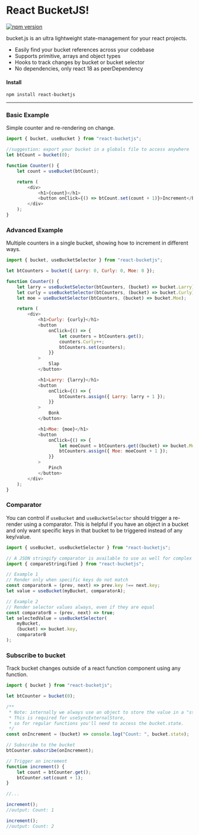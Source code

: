 # React BucketJS!

[![npm version](https://badge.fury.io/js/react-bucketjs.svg)](https://badge.fury.io/js/react-bucketjs)

bucket.js is an ultra lightweight state-management for your react projects.

-   Easily find your bucket references across your codebase
-   Supports primitive, arrays and object types
-   Hooks to track changes by bucket or bucket selector
-   No dependencies, only react 18 as peerDependency

#### Install

```
npm install react-bucketjs
```

---

### Basic Example

Simple counter and re-rendering on change.

```js
import { bucket, useBucket } from "react-bucketjs";

//suggestion: export your bucket in a globals file to access anywhere
let btCount = bucket(0);

function Counter() {
    let count = useBucket(btCount);

    return (
        <div>
            <h1>{count}</h1>
            <button onClick={() => btCount.set(count + 1)}>Increment</button>
        </div>
    );
}
```

### Advanced Example

Multiple counters in a single bucket, showing how to increment in different ways.

```js
import { bucket, useBucketSelector } from "react-bucketjs";

let btCounters = bucket({ Larry: 0, Curly: 0, Moe: 0 });

function Counter() {
    let larry = useBucketSelector(btCounters, (bucket) => bucket.Larry);
    let curly = useBucketSelector(btCounters, (bucket) => bucket.Curly);
    let moe = useBucketSelector(btCounters, (bucket) => bucket.Moe);

    return (
        <div>
            <h1>Curly: {curly}</h1>
            <button
                onClick={() => {
                    let counters = btCounters.get();
                    counters.Curly++;
                    btCounters.set(counters);
                }}
            >
                Slap
            </button>

            <h1>Larry: {larry}</h1>
            <button
                onClick={() => {
                    btCounters.assign({ Larry: larry + 1 });
                }}
            >
                Bonk
            </button>

            <h1>Moe: {moe}</h1>
            <button
                onClick={() => {
                    let moeCount = btCounters.get((bucket) => bucket.Moe);
                    btCounters.assign({ Moe: moeCount + 1 });
                }}
            >
                Pinch
            </button>
        </div>
    );
}
```

### Comparator

You can control if `useBucket` and `useBucketSelector` should trigger a re-render using a comparator. This is helpful if you have an object in a bucket and only want specific keys in that bucket to be triggered instead of any key/value.

```js
import { useBucket, useBucketSelector } from "react-bucketjs";

// A JSON stringify comparator is available to use as well for complex objects/arrays
import { compareStringified } from "react-bucketjs";

// Example 1
// Render only when specific keys do not match
const comparatorA = (prev, next) => prev.key !== next.key;
let value = useBucket(myBucket, comparatorA);

// Example 2
// Render selector values always, even if they are equal
const comparatorB = (prev, next) => true;
let selectedValue = useBucketSelector(
    myBucket,
    (bucket) => bucket.key,
    comparatorB
);
```

### Subscribe to bucket

Track bucket changes outside of a react function component using any function.

```js
import { bucket } from "react-bucketjs";

let btCounter = bucket(0);

/**
 * Note: internally we always use an object to store the value in a "state".
 * This is required for useSyncExternalStore,
 * so for regular functions you'll need to access the bucket.state.
 */
const onIncrement = (bucket) => console.log("Count: ", bucket.state);

// Subscribe to the bucket
btCounter.subscribe(onIncrement);

// Trigger an increment
function increment() {
    let count = btCounter.get();
    btCounter.set(count + 1);
}

//...

increment();
//output: Count: 1

increment();
//output: Count: 2
```
